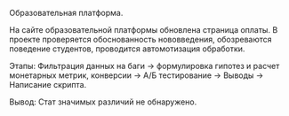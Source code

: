 Образовательная платформа.

На сайте образовательной платформы обновлена страница оплаты. В проекте проверяется обоснованность нововведения, обозреваются поведение студентов, проводится автомотизация обработки.

Этапы:
Фильтрация данных на баги &rarr; формулировка гипотез и расчет монетарных метрик, конверсии &rarr; А/Б тестирование &rarr; Выводы &rarr; Написание скрипта.

Вывод: Стат значимых различий не обнаружено.
